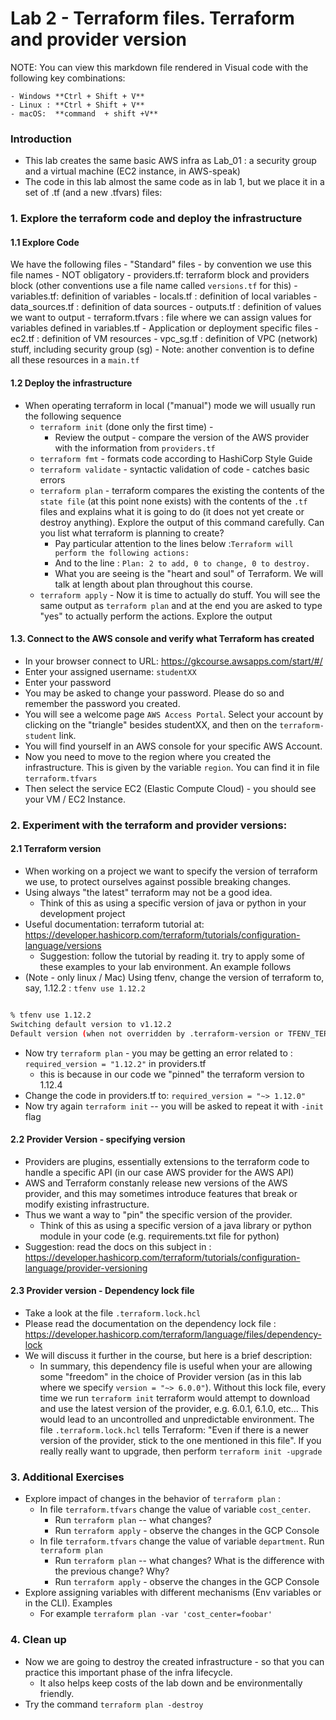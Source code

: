 # Lab 2 - Terraform files.  Terraform and provider version

NOTE: You can view this markdown file rendered in Visual code with the following key combinations:

	- Windows **Ctrl + Shift + V**
	- Linux : **Ctrl + Shift + V**
	- macOS:  **command  + shift +V**

### Introduction
- This lab creates the same basic AWS infra as Lab_01 : a security group and a virtual machine (EC2 instance, in AWS-speak)
- The code in this lab almost the same code as in lab 1, but we place it in a set of .tf (and a new .tfvars) files:

### 1. Explore the terraform code and deploy the infrastructure
#### 1.1 Explore Code
We have the following files
    - "Standard" files - by convention we use this file names - NOT obligatory
        - providers.tf: terraform block and providers block (other conventions use a file name called `versions.tf` for this)
        - variables.tf: definition of variables
        - locals.tf : definition of local variables
        - data_sources.tf : definition of data sources
        - outputs.tf : definition of values we want to output
        - terraform.tfvars : file where we can assign values for variables defined in variables.tf
    - Application or deployment specific files 
        - ec2.tf : definition of VM resources
        - vpc_sg.tf : definition of VPC (network) stuff, including security group (sg)
        - Note: another convention is to define all these resources in a `main.tf`
#### 1.2 Deploy the infrastructure
- When operating terraform in local ("manual") mode we will usually run the following sequence
    - `terraform init` (done only the first time) - 
        - Review the output - compare the version of the AWS provider with the information from `providers.tf`
    - `terraform fmt` - formats code according to HashiCorp Style Guide
    - `terraform validate` - syntactic validation of code - catches basic errors
    - `terraform plan` - terraform compares the existing the contents of the `state file` (at this point none exists) with the contents of the `.tf` files and explains what it is going to do (it does not yet create or destroy anything).   Explore the output of this command carefully.  Can you list what terraform is planning to create?   
        - Pay particular attention to the lines below :`Terraform will perform the following actions:`
        - And to the line :  `Plan: 2 to add, 0 to change, 0 to destroy.`
        - What you are seeing is the "heart and soul" of Terraform.  We will talk at length about plan throughout this course.
    - `terraform apply` - Now it is time to actually do stuff.   You will see the same output as `terraform plan` and at the end you are asked to type "yes" to actually perform the actions.  Explore the output
#### 1.3. Connect to the AWS console and verify what Terraform has created
- In your browser connect to URL:  https://gkcourse.awsapps.com/start/#/
- Enter your assigned username: `studentXX` 
- Enter your password
- You may be asked to change your password.  Please do so and remember the password you created.
- You will see a welcome page `AWS Access Portal`.   Select your account by clicking on the "triangle" besides studentXX, and then on the `terraform-student` link.
- You will find yourself in an AWS console for your specific AWS Account.
- Now you need to move to the region where you created the infrastructure.   This is given by the variable `region`.  You can find it in file `terraform.tfvars`
- Then select the service EC2 (Elastic Compute Cloud) - you should see your VM / EC2 Instance.
### 2. Experiment with the terraform and provider versions:
#### 2.1 Terraform version
- When working on a project we want to specify the version of terraform we use, to protect ourselves against possible breaking changes.
- Using always "the latest" terraform may not be a good idea.  
    - Think of this as using a specific version of java or python in your development project
- Useful documentation: terraform tutorial at: https://developer.hashicorp.com/terraform/tutorials/configuration-language/versions
    - Suggestion: follow the tutorial by reading it.  try to apply some of these examples to your lab environment.  An example follows
- (Note - only linux / Mac) Using tfenv,  change the version of terraform to, say, 1.12.2 : `tfenv use 1.12.2`
```bash

% tfenv use 1.12.2
Switching default version to v1.12.2
Default version (when not overridden by .terraform-version or TFENV_TERRAFORM_VERSION) is now: 1.12.2
```

- Now try `terraform plan` - you may be getting an error related to : `required_version = "1.12.2"` in providers.tf
    - this is because in our code we "pinned" the terraform version to 1.12.4 
- Change the code in providers.tf to:  `required_version = "~> 1.12.0"`
- Now try again `terraform init` -- you will be asked to repeat it with `-init` flag
#### 2.2 Provider Version - specifying version
- Providers are plugins, essentially extensions to the terraform code to handle a specific API (in our case AWS provider for the AWS API)
- AWS and Terraform constanly release new versions of the AWS provider, and this may sometimes introduce features that break or modify existing infrastructure.
- Thus we want a way to "pin" the specific version of the provider.
    - Think of this as using a specific version of a java library or python module in your code (e.g. requirements.txt file for python)
- Suggestion: read the docs on this subject in : https://developer.hashicorp.com/terraform/tutorials/configuration-language/provider-versioning

#### 2.3 Provider version - Dependency lock file
- Take a look at the file `.terraform.lock.hcl`
- Please read the documentation on the dependency lock file : https://developer.hashicorp.com/terraform/language/files/dependency-lock  
- We will discuss it further in the course, but here is a brief description:
    - In summary,  this dependency file is useful when your are allowing some "freedom" in the choice of Provider version (as in this lab where we specify `version = "~> 6.0.0"`).   Without this lock file, every time we run `terraform init` terraform would attempt to download and use the latest version of the provider, e.g. 6.0.1, 6.1.0, etc... This would lead to an uncontrolled and unpredictable environment.  The file `.terraform.lock.hcl` tells Terraform: "Even if there is a newer version of the provider, stick to the one mentioned in this file".   If you really really want to upgrade, then perform `terraform init -upgrade`


### 3. Additional Exercises
- Explore impact of changes in the behavior of  `terraform plan` :
    - In file `terraform.tfvars` change the value of variable `cost_center`. 
        - Run `terraform plan` -- what changes?
        - Run `terraform apply` - observe the changes in the GCP Console
    - In file `terraform.tfvars` change the value of variable `department`. Run `terraform plan`
        - Run `terraform plan` -- what changes?  What is the difference with the previous change?  Why?
        - Run `terraform apply` - observe the changes in the GCP Console
- Explore assigning variables with different mechanisms (Env variables or in the CLI).  Examples
    - For example `terraform plan -var 'cost_center=foobar'`

### 4. Clean up
- Now we are going to destroy the created infrastructure - so that you can practice this important phase of the infra lifecycle.  
    - It also  helps keep costs of the lab down and be environmentally friendly.
- Try the command `terraform plan -destroy`


